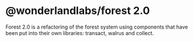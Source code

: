 # @wonderlandlabs/forest 2.0

Forest 2.0 is a refactoring of the forest system using
components that have been put into their own libraries: transact,
walrus and collect. 
